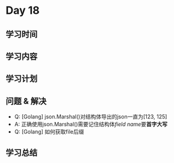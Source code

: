 # Day 18
## 学习时间
## 学习内容
## 学习计划
## 问题 & 解决
- Q: [Golang] json.Marshal()对结构体导出的json一直为[123, 125]
- A: 正确使用json.Marshal()需要记住结构体*field name*要**首字大写**
- Q: [Golang] 如何获取file后缀
## 学习总结